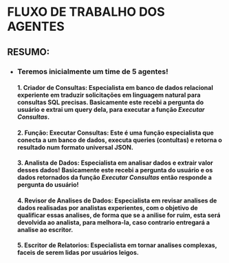 # FLUXO DE TRABALHO DOS AGENTES

## RESUMO: 
* ### Teremos inicialmente um time de 5 agentes!
    #### 1. **Criador de Consultas:** Especialista em banco de dados relacional experiente em traduzir solicitações em linguagem natural para consultas SQL precisas. Basicamente este recebi a pergunta do usuário e extrai um query dela, para executar a função *Executar Consultas*.
    #### 2. **Função: Executar Consultas:** Este é uma função especialista que conecta a um banco de dados, executa queries (contultas) e retorna o resultado num formato universal JSON.
    #### 3. **Analista de Dados:** Especialista em analisar dados e extrair valor desses dados! Basicamente este recebi a pergunta do usuário e os dados retornados da função *Executar Consultas* então responde a pergunta do usuário! 
    #### 4. **Revisor de Analises de Dados:** Especialista em revisar analises de dados realisadas por analistas experientes, com o objetivo de qualificar essas analises, de forma que se a anilise for ruim, esta será devolvida ao analista, para melhora-la, caso contrario entregará a analise ao escritor. 
    #### 5. **Escritor de Relatorios:** Especialista em tornar analises complexas, faceis de serem lidas por usuários leigos.